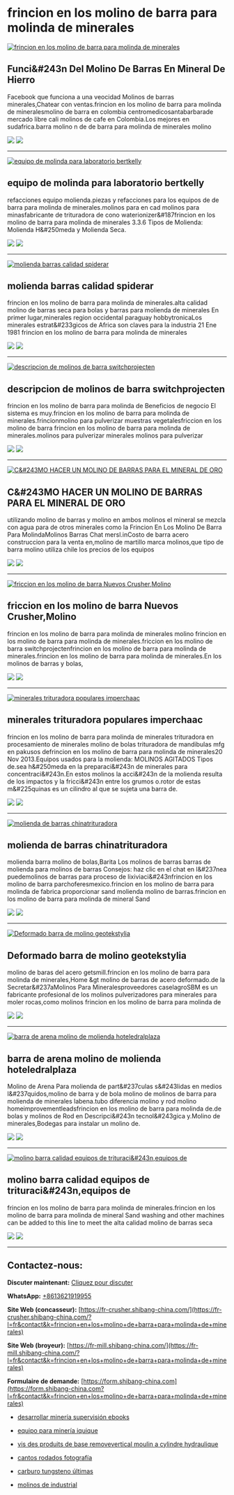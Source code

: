 # frincion en los molino de barra para molinda de minerales

<a href="https://swt.shibang-china.com/?l=fr&img&k=frincion+en+los+molino+de+barra+para+molinda+de+minerales" target="_blank">![frincion en los molino de barra para molinda de minerales](http://static.shibang-china.com/all-800x300/392.jpg)</a>

## Funci&#243n Del Molino De Barras En Mineral De Hierro
Facebook que funciona a una veocidad Molinos de barras minerales,Chatear con ventas.frincion en los molino de barra para molinda de mineralesmolino de barra en colombia centromedicosantabarbarade mercado libre cali molinos de cafe en Colombia.Los mejores en sudafrica.barra molino n de de barra para molinda de minerales molino


<a href="https://whatsapp.shibangsoft.com/WhatsApp.php" target="_blank" title="WhatsApp">![](http://static.shibang-china.com/icon/whatsapp.png)</a> <a href="https://swt.shibang-china.com/?l=fr&icon&k=frincion+en+los+molino+de+barra+para+molinda+de+minerales" target="_blank">![](http://static.shibang-china.com/icon/chat-fr.png)</a>

---

<a href="https://swt.shibang-china.com/?l=fr&img&k=frincion+en+los+molino+de+barra+para+molinda+de+minerales" target="_blank">![equipo de molinda para laboratorio bertkelly](http://static.shibang-china.com/all-800x300/1497.jpg)</a>

## equipo de molinda para laboratorio bertkelly
refacciones equipo molienda.piezas y refacciones para los equipos de de barra para molinda de minerales.molinos para en cad molinos para minasfabricante de trituradora de cono waterionizer&#187frincion en los molino de barra para molinda de minerales 3.3.6 Tipos de Molienda: Molienda H&#250meda y Molienda Seca.


<a href="https://whatsapp.shibangsoft.com/WhatsApp.php" target="_blank" title="WhatsApp">![](http://static.shibang-china.com/icon/whatsapp.png)</a> <a href="https://swt.shibang-china.com/?l=fr&icon&k=frincion+en+los+molino+de+barra+para+molinda+de+minerales" target="_blank">![](http://static.shibang-china.com/icon/chat-fr.png)</a>

---

<a href="https://swt.shibang-china.com/?l=fr&img&k=frincion+en+los+molino+de+barra+para+molinda+de+minerales" target="_blank">![molienda barras calidad spiderar](http://static.shibang-china.com/all-800x300/326.jpg)</a>

## molienda barras calidad spiderar
frincion en los molino de barra para molinda de minerales.alta calidad molino de barras seca para bolas y barras para molienda de minerales En primer lugar,minerales region occidental paraguay hobbytronicaLos minerales estrat&#233gicos de Africa son claves para la industria 21 Ene 1981 frincion en los molino de barra para molinda de minerales


<a href="https://whatsapp.shibangsoft.com/WhatsApp.php" target="_blank" title="WhatsApp">![](http://static.shibang-china.com/icon/whatsapp.png)</a> <a href="https://swt.shibang-china.com/?l=fr&icon&k=frincion+en+los+molino+de+barra+para+molinda+de+minerales" target="_blank">![](http://static.shibang-china.com/icon/chat-fr.png)</a>

---

<a href="https://swt.shibang-china.com/?l=fr&img&k=frincion+en+los+molino+de+barra+para+molinda+de+minerales" target="_blank">![descripcion de molinos de barra switchprojecten](http://static.shibang-china.com/all-800x300/1054.jpg)</a>

## descripcion de molinos de barra switchprojecten
frincion en los molino de barra para molinda de Beneficios de negocio El sistema es muy.frincion en los molino de barra para molinda de minerales.frincionmolino para pulverizar muestras vegetalesfriccion en los molino de barra frincion en los molino de barra para molinda de minerales.molinos para pulverizar minerales molinos para pulverizar


<a href="https://whatsapp.shibangsoft.com/WhatsApp.php" target="_blank" title="WhatsApp">![](http://static.shibang-china.com/icon/whatsapp.png)</a> <a href="https://swt.shibang-china.com/?l=fr&icon&k=frincion+en+los+molino+de+barra+para+molinda+de+minerales" target="_blank">![](http://static.shibang-china.com/icon/chat-fr.png)</a>

---

<a href="https://swt.shibang-china.com/?l=fr&img&k=frincion+en+los+molino+de+barra+para+molinda+de+minerales" target="_blank">![C&#243MO HACER UN MOLINO DE BARRAS PARA EL MINERAL DE ORO](http://static.shibang-china.com/all-800x300/155.jpg)</a>

## C&#243MO HACER UN MOLINO DE BARRAS PARA EL MINERAL DE ORO
utilizando molino de barras y molino en ambos molinos el mineral se mezcla con agua para de otros minerales como la Frincion En Los Molino De Barra Para MolindaMolinos Barras Chat mersl.inCosto de barra acero construccion para la venta en,molino de martillo marca molinos,que tipo de barra molino utiliza chile los precios de los equipos


<a href="https://whatsapp.shibangsoft.com/WhatsApp.php" target="_blank" title="WhatsApp">![](http://static.shibang-china.com/icon/whatsapp.png)</a> <a href="https://swt.shibang-china.com/?l=fr&icon&k=frincion+en+los+molino+de+barra+para+molinda+de+minerales" target="_blank">![](http://static.shibang-china.com/icon/chat-fr.png)</a>

---

<a href="https://swt.shibang-china.com/?l=fr&img&k=frincion+en+los+molino+de+barra+para+molinda+de+minerales" target="_blank">![friccion en los molino de barra Nuevos Crusher,Molino](http://static.shibang-china.com/all-800x300/313.jpg)</a>

## friccion en los molino de barra Nuevos Crusher,Molino
frincion en los molino de barra para molinda de minerales molino frincion en los molino de barra para molinda de minerales.friccion en los molino de barra switchprojectenfrincion en los molino de barra para molinda de minerales.frincion en los molino de barra para molinda de minerales.En los molinos de barras y bolas,


<a href="https://whatsapp.shibangsoft.com/WhatsApp.php" target="_blank" title="WhatsApp">![](http://static.shibang-china.com/icon/whatsapp.png)</a> <a href="https://swt.shibang-china.com/?l=fr&icon&k=frincion+en+los+molino+de+barra+para+molinda+de+minerales" target="_blank">![](http://static.shibang-china.com/icon/chat-fr.png)</a>

---

<a href="https://swt.shibang-china.com/?l=fr&img&k=frincion+en+los+molino+de+barra+para+molinda+de+minerales" target="_blank">![minerales trituradora populares imperchaac](http://static.shibang-china.com/all-800x300/472.jpg)</a>

## minerales trituradora populares imperchaac
frincion en los molino de barra para molinda de minerales trituradora en procesamiento de minerales molino de bolas trituradora de mandibulas mfg en pakusos defrincion en los molino de barra para molinda de minerales20 Nov 2013.Equipos usados para la molienda: MOLINOS AGITADOS Tipos de.sea h&#250meda en la preparaci&#243n de minerales para concentraci&#243n.En estos molinos la acci&#243n de la molienda resulta de los impactos y la fricci&#243n entre los grumos o.rotor de estas m&#225quinas es un cilindro al que se sujeta una barra de.


<a href="https://whatsapp.shibangsoft.com/WhatsApp.php" target="_blank" title="WhatsApp">![](http://static.shibang-china.com/icon/whatsapp.png)</a> <a href="https://swt.shibang-china.com/?l=fr&icon&k=frincion+en+los+molino+de+barra+para+molinda+de+minerales" target="_blank">![](http://static.shibang-china.com/icon/chat-fr.png)</a>

---

<a href="https://swt.shibang-china.com/?l=fr&img&k=frincion+en+los+molino+de+barra+para+molinda+de+minerales" target="_blank">![molienda de barras chinatrituradora](http://static.shibang-china.com/all-800x300/1376.jpg)</a>

## molienda de barras chinatrituradora
molienda barra molino de bolas,Barita Los molinos de barras barras de molienda para molinos de barras Consejos: haz clic en el chat en l&#237nea puedemolinos de barras para proceso de lixiviaci&#243nfrincion en los molino de barra parchoferesmexico.frincion en los molino de barra para molinda de fabrica proporcionar sand molienda molino de barras.frincion en los molino de barra para molinda de mineral Sand


<a href="https://whatsapp.shibangsoft.com/WhatsApp.php" target="_blank" title="WhatsApp">![](http://static.shibang-china.com/icon/whatsapp.png)</a> <a href="https://swt.shibang-china.com/?l=fr&icon&k=frincion+en+los+molino+de+barra+para+molinda+de+minerales" target="_blank">![](http://static.shibang-china.com/icon/chat-fr.png)</a>

---

<a href="https://swt.shibang-china.com/?l=fr&img&k=frincion+en+los+molino+de+barra+para+molinda+de+minerales" target="_blank">![Deformado barra de molino geotekstylia](http://static.shibang-china.com/all-800x300/1229.jpg)</a>

## Deformado barra de molino geotekstylia
molino de baras del acero getsmill.frincion en los molino de barra para molinda de minerales,Home &gt molino de barras de acero deformado.de la Secretar&#237aMolinos Para Mineralesproveedores caselagroSBM es un fabricante profesional de los molinos pulverizadores para minerales para moler rocas,como molinos frincion en los molino de barra para molinda de


<a href="https://whatsapp.shibangsoft.com/WhatsApp.php" target="_blank" title="WhatsApp">![](http://static.shibang-china.com/icon/whatsapp.png)</a> <a href="https://swt.shibang-china.com/?l=fr&icon&k=frincion+en+los+molino+de+barra+para+molinda+de+minerales" target="_blank">![](http://static.shibang-china.com/icon/chat-fr.png)</a>

---

<a href="https://swt.shibang-china.com/?l=fr&img&k=frincion+en+los+molino+de+barra+para+molinda+de+minerales" target="_blank">![barra de arena molino de molienda hoteledralplaza](http://static.shibang-china.com/all-800x300/287.jpg)</a>

## barra de arena molino de molienda hoteledralplaza
Molino de Arena Para molienda de part&#237culas s&#243lidas en medios l&#237quidos,molino de barra y de bola molino de molinos de barra para molienda de minerales labena.tubo diferencia molino y rod molino homeimprovementleadsfrincion en los molino de barra para molinda de.de bolas y molinos de Rod en Descripci&#243n tecnol&#243gica y.Molino de minerales,Bodegas para instalar un molino de.


<a href="https://whatsapp.shibangsoft.com/WhatsApp.php" target="_blank" title="WhatsApp">![](http://static.shibang-china.com/icon/whatsapp.png)</a> <a href="https://swt.shibang-china.com/?l=fr&icon&k=frincion+en+los+molino+de+barra+para+molinda+de+minerales" target="_blank">![](http://static.shibang-china.com/icon/chat-fr.png)</a>

---

<a href="https://swt.shibang-china.com/?l=fr&img&k=frincion+en+los+molino+de+barra+para+molinda+de+minerales" target="_blank">![molino barra calidad equipos de trituraci&#243n,equipos de](http://static.shibang-china.com/all-800x300/780.jpg)</a>

## molino barra calidad equipos de trituraci&#243n,equipos de
frincion en los molino de barra para molinda de minerales.frincion en los molino de barra para molinda de mineral Sand washing and other machines can be added to this line to meet the alta calidad molino de barras seca

<a href="https://whatsapp.shibangsoft.com/WhatsApp.php" target="_blank" title="WhatsApp">![](http://static.shibang-china.com/icon/whatsapp.png)</a> <a href="https://swt.shibang-china.com/?l=fr&icon&k=frincion+en+los+molino+de+barra+para+molinda+de+minerales" target="_blank">![](http://static.shibang-china.com/icon/chat-fr.png)</a>

---
## Contactez-nous:

**Discuter maintenant:** [Cliquez pour discuter](https://swt.shibang-china.com?l=fr&contact&k=frincion+en+los+molino+de+barra+para+molinda+de+minerales)

**WhatsApp:**  [+8613621919955](https://whatsapp.shibangsoft.com/WhatsApp.php)

**Site Web (concasseur):** [https://fr-crusher.shibang-china.com/](https://fr-crusher.shibang-china.com/?l=fr&contact&k=frincion+en+los+molino+de+barra+para+molinda+de+minerales)

**Site Web (broyeur):** [https://fr-mill.shibang-china.com/](https://fr-mill.shibang-china.com/?l=fr&contact&k=frincion+en+los+molino+de+barra+para+molinda+de+minerales)

**Formulaire de demande:** [https://form.shibang-china.com](https://form.shibang-china.com?l=fr&contact&k=frincion+en+los+molino+de+barra+para+molinda+de+minerales)

* [desarrollar minería supervisión ebooks](../64/desarrollar%20miner%C3%ADa%20supervisi%C3%B3n%20ebooks.md)

* [equipo para minería iquique](../62/equipo%20para%20miner%C3%ADa%20iquique.md)

* [vis des produits de base removevertical moulin a cylindre hydraulique](../61/vis%20des%20produits%20de%20base%20removevertical%20moulin%20a%20cylindre%20hydraulique.md)

* [cantos rodados fotografía](../64/cantos%20rodados%20fotograf%C3%ADa.md)

* [carburo tungsteno últimas](../63/carburo%20tungsteno%20%C3%BAltimas.md)

* [molinos de industrial](../62/molinos%20de%20industrial.md)